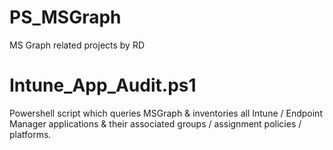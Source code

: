 # PS_MSGraph

MS Graph related projects by RD


# Intune_App_Audit.ps1
Powershell script which queries MSGraph & inventories all Intune / Endpoint Manager applications & their associated groups / assignment policies / platforms.
